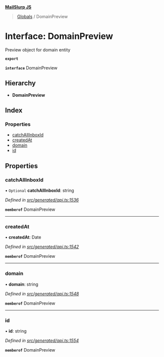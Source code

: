 **[MailSlurp JS](../README.md)**

> [Globals](../README.md) / DomainPreview

# Interface: DomainPreview

Preview object for domain entity

**`export`** 

**`interface`** DomainPreview

## Hierarchy

* **DomainPreview**

## Index

### Properties

* [catchAllInboxId](domainpreview.md#catchallinboxid)
* [createdAt](domainpreview.md#createdat)
* [domain](domainpreview.md#domain)
* [id](domainpreview.md#id)

## Properties

### catchAllInboxId

• `Optional` **catchAllInboxId**: string

*Defined in [src/generated/api.ts:1536](https://github.com/mailslurp/mailslurp-client/blob/67ec74c/src/generated/api.ts#L1536)*

**`memberof`** DomainPreview

___

### createdAt

•  **createdAt**: Date

*Defined in [src/generated/api.ts:1542](https://github.com/mailslurp/mailslurp-client/blob/67ec74c/src/generated/api.ts#L1542)*

**`memberof`** DomainPreview

___

### domain

•  **domain**: string

*Defined in [src/generated/api.ts:1548](https://github.com/mailslurp/mailslurp-client/blob/67ec74c/src/generated/api.ts#L1548)*

**`memberof`** DomainPreview

___

### id

•  **id**: string

*Defined in [src/generated/api.ts:1554](https://github.com/mailslurp/mailslurp-client/blob/67ec74c/src/generated/api.ts#L1554)*

**`memberof`** DomainPreview
